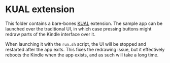 # KUAL extension

This folder contains a bare-bones [KUAL]() extension. The sample app can be launched over the traditional UI, in which case pressing buttons might redraw parts of the Kindle interface over it.

When launching it with the `run.sh` script, the UI will be stopped and restarted after the app exits. This fixes the redrawing issue, but it effectively reboots the Kindle when the app exists, and as such will take a long time.